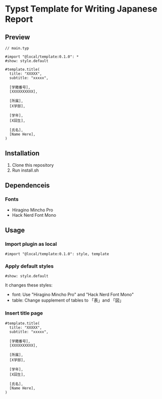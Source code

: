 # Typst Template for Writing Japanese Report

## Preview
```typ
// main.typ

#import "@local/template:0.1.0": *
#show: style.default

#template.title(
  title: "XXXXX",
  subtitle: "xxxxx",

  [学籍番号],
  [XXXXXXXXXX],

  [所属],
  [X学部],

  [学年],
  [X回生],

  [氏名],
  [Name Here],
)
```

## Installation

1. Clone this repository
2. Run install.sh

## Dependenceis
### Fonts
- Hiragino Mincho Pro
- Hack Nerd Font Mono

## Usage

### Import plugin as local
```typ
#import "@local/template:0.1.0": style, template

```

### Apply default styles
```typ
#show: style.default

```
It changes these styles:
  - font: Use "Hiragino Mincho Pro" and "Hack Nerd Font Mono"
  - table: Change supplement of tables to 「表」and 「図」

### Insert title page
```typ
#template.title(
  title: "XXXXX",
  subtitle: "xxxxx",

  [学籍番号],
  [XXXXXXXXXX],

  [所属],
  [X学部],

  [学年],
  [X回生],

  [氏名],
  [Name Here],
)
```
